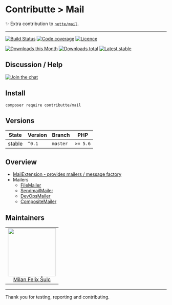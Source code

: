 # Contributte > Mail

:sparkles: Extra contribution to [`nette/mail`](https://github.com/nette/mail).

-----

[![Build Status](https://img.shields.io/travis/contributte/mail.svg?style=flat-square)](https://travis-ci.org/contributte/mail)
[![Code coverage](https://img.shields.io/coveralls/contributte/mail.svg?style=flat-square)](https://coveralls.io/r/contributte/mail)
[![Licence](https://img.shields.io/packagist/l/contributte/mail.svg?style=flat-square)](https://packagist.org/packages/contributte/mail)

[![Downloads this Month](https://img.shields.io/packagist/dm/contributte/mail.svg?style=flat-square)](https://packagist.org/packages/contributte/mail)
[![Downloads total](https://img.shields.io/packagist/dt/contributte/mail.svg?style=flat-square)](https://packagist.org/packages/contributte/mail)
[![Latest stable](https://img.shields.io/packagist/v/contributte/mail.svg?style=flat-square)](https://packagist.org/packages/contributte/mail)

## Discussion / Help

[![Join the chat](https://img.shields.io/gitter/room/contributte/contributte.svg?style=flat-square)](http://bit.ly/ctteg)

## Install

```
composer require contributte/mail
```

## Versions

| State       | Version | Branch   | PHP      |
|-------------|---------|----------|----------|
| stable      | `^0.1`  | `master` | `>= 5.6` |

## Overview

- [MailExtension - provides mailers / message factory](https://github.com/contributte/mail/blob/master/.docs/#mailextension)
- Mailers
    - [FileMailer](https://github.com/contributte/mail/blob/master/.docs/#filemailer)
    - [SendmailMailer](https://github.com/contributte/mail/blob/master/.docs/#sendmailmailer)
    - [DevOpsMailer](https://github.com/contributte/mail/blob/master/.docs/#devopsmailer)
    - [CompositeMailer](https://github.com/contributte/mail/blob/master/.docs/#compositemailer)

## Maintainers

<table>
  <tbody>
    <tr>
      <td align="center">
        <a href="https://github.com/f3l1x">
            <img width="150" height="150" src="https://avatars2.githubusercontent.com/u/538058?v=3&s=150">
        </a>
        </br>
        <a href="https://github.com/f3l1x">Milan Felix Šulc</a>
      </td>
    </tr>
  <tbody>
</table>

-------

Thank you for testing, reporting and contributing.
